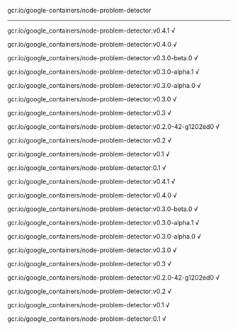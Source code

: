 gcr.io/google-containers/node-problem-detector 

----
gcr.io/google_containers/node-problem-detector:v0.4.1 √

gcr.io/google_containers/node-problem-detector:v0.4.0 √

gcr.io/google_containers/node-problem-detector:v0.3.0-beta.0 √

gcr.io/google_containers/node-problem-detector:v0.3.0-alpha.1 √

gcr.io/google_containers/node-problem-detector:v0.3.0-alpha.0 √

gcr.io/google_containers/node-problem-detector:v0.3.0 √

gcr.io/google_containers/node-problem-detector:v0.3 √

gcr.io/google_containers/node-problem-detector:v0.2.0-42-g1202ed0 √

gcr.io/google_containers/node-problem-detector:v0.2 √

gcr.io/google_containers/node-problem-detector:v0.1 √

gcr.io/google_containers/node-problem-detector:0.1 √

gcr.io/google_containers/node-problem-detector:v0.4.1 √

gcr.io/google_containers/node-problem-detector:v0.4.0 √

gcr.io/google_containers/node-problem-detector:v0.3.0-beta.0 √

gcr.io/google_containers/node-problem-detector:v0.3.0-alpha.1 √

gcr.io/google_containers/node-problem-detector:v0.3.0-alpha.0 √

gcr.io/google_containers/node-problem-detector:v0.3.0 √

gcr.io/google_containers/node-problem-detector:v0.3 √

gcr.io/google_containers/node-problem-detector:v0.2.0-42-g1202ed0 √

gcr.io/google_containers/node-problem-detector:v0.2 √

gcr.io/google_containers/node-problem-detector:v0.1 √

gcr.io/google_containers/node-problem-detector:0.1 √


